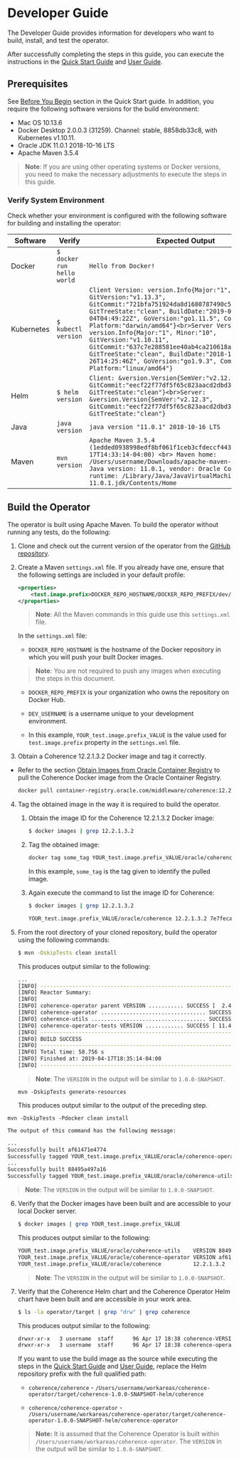 # Developer Guide

<script>
  window.location.href = "https://docs.coherence.community/coherence-operator/docs/latest/docs/metrics/040_dashboards";
</script>


The Developer Guide provides information for developers who want to build, install, and test the operator.

After successfully completing the steps in this guide, you can execute the instructions in the [Quick Start Guide](quickstart.md) and [User Guide](user-guide.md).

## Prerequisites

See [Before You Begin](quickstart.md#before-you-begin) section in the Quick Start guide. In addition, you require the following software versions for the build environment:

* Mac OS 10.13.6
* Docker Desktop 2.0.0.3 (31259).  Channel: stable, 8858db33c8, with Kubernetes
  v1.10.11.
* Oracle JDK 11.0.1 2018-10-16 LTS
* Apache Maven 3.5.4

> **Note**: If you are using other operating systems or Docker versions, you need to make the necessary adjustments to execute the steps in this guide.

### Verify System Environment

Check whether your environment is configured with the following software for building and installing the operator:

| Software | Verify                          | Expected Output      |
| ---------| --------------------------------|---------------------|
| Docker   | `$ docker run hello world`  | `Hello from Docker!`|
| Kubernetes | `$ kubectl version`       | `Client Version: version.Info{Major:"1", Minor:"13", GitVersion:"v1.13.3", GitCommit:"721bfa751924da8d1680787490c54b9179b1fed0", GitTreeState:"clean", BuildDate:"2019-02-04T04:49:22Z", GoVersion:"go1.11.5", Compiler:"gc", Platform:"darwin/amd64"}<br>Server Version: version.Info{Major:"1", Minor:"10", GitVersion:"v1.10.11", GitCommit:"637c7e288581ee40ab4ca210618a89a555b6e7e9", GitTreeState:"clean", BuildDate:"2018-11-26T14:25:46Z", GoVersion:"go1.9.3", Compiler:"gc", Platform:"linux/amd64"}` |
| Helm | `$ helm version`               | `Client: &version.Version{SemVer:"v2.12.3", GitCommit:"eecf22f77df5f65c823aacd2dbd30ae6c65f186e", GitTreeState:"clean"}<br>Server: &version.Version{SemVer:"v2.12.3", GitCommit:"eecf22f77df5f65c823aacd2dbd30ae6c65f186e", GitTreeState:"clean"}` |
| Java | `java version`                  | `java version "11.0.1" 2018-10-16 LTS` |
| Maven | `mvn version`                   | `Apache Maven 3.5.4 (1edded0938998edf8bf061f1ceb3cfdeccf443fe; 2018-06-17T14:33:14-04:00) <br> Maven home: /Users/username/Downloads/apache-maven-3.5.4 <br> Java version: 11.0.1, vendor: Oracle Corporation, runtime: /Library/Java/JavaVirtualMachines/jdk-11.0.1.jdk/Contents/Home` |

## Build the Operator

The operator is built using Apache Maven. To build the operator without running any tests, do the following:

1. Clone and check out the current version of the operator from the [GitHub repository](https://github.com/oracle/coherence-operator).
2. Create a Maven `settings.xml` file. If you already have one, ensure that the following settings are included in your default profile:

   ```xml
   <properties>
       <test.image.prefix>DOCKER_REPO_HOSTNAME/DOCKER_REPO_PREFIX/dev/DEV_USERNAME/</test.image.prefix>
   </properties>
   ```
   >**Note**: All the Maven commands in this guide use this `settings.xml` file.

   In the `settings.xml` file:
   * `DOCKER_REPO_HOSTNAME` is the hostname of the Docker repository in which you will push your built Docker images.
   >**Note**: You are not required to
     push any images when executing the steps in this document.

   * `DOCKER_REPO_PREFIX` is your organization who owns the repository on Docker Hub.

   * `DEV_USERNAME` is a username unique to your development environment.

   * In this example, `YOUR_test.image.prefix_VALUE` is the
   value used for `test.image.prefix` property in the `settings.xml` file.

3. Obtain a Coherence 12.2.1.3.2 Docker image and tag it correctly.
  * Refer to the section [Obtain Images from Oracle Container Registry](quickstart.md) to pull the Coherence Docker image from the Oracle Container Registry.

    ```bash
    docker pull container-registry.oracle.com/middleware/coherence:12.2.1.3.2
    ```

4. Tag the obtained image in the way it is required to build the operator.  

      1. Obtain the image ID for the Coherence 12.2.1.3.2 Docker image:

         ```bash
         $ docker images | grep 12.2.1.3.2
         ```

      2. Tag the obtained image:

         ```bash
         docker tag some_tag YOUR_test.image.prefix_VALUE/oracle/coherence:12.2.1.3.2
         ```
         In this example, `some_tag` is the tag given to identify the pulled image.

      3. Again execute the command to list the image ID for Coherence:

         ```bash
         $ docker images | grep 12.2.1.3.2

         YOUR_test.image.prefix_VALUE/oracle/coherence 12.2.1.3.2 7e7feca04384 2 months ago 547MB
         ```
5. From the root directory of your cloned repository, build the operator using the following commands:

   ```bash
   $ mvn -DskipTests clean install
   ```

   This produces output similar to the following:

   ```bash
   ...
   [INFO] ------------------------------------------------------------------------
   [INFO] Reactor Summary:
   [INFO]
   [INFO] coherence-operator parent VERSION ........... SUCCESS [  2.487 s]
   [INFO] coherence-operator ................................. SUCCESS [ 21.651 s]
   [INFO] coherence-utils .................................... SUCCESS [ 22.868 s]
   [INFO] coherence-operator-tests VERSION ............ SUCCESS [ 11.468 s]
   [INFO] ------------------------------------------------------------------------
   [INFO] BUILD SUCCESS
   [INFO] ------------------------------------------------------------------------
   [INFO] Total time: 58.756 s
   [INFO] Finished at: 2019-04-17T18:35:14-04:00
   [INFO] ------------------------------------------------------------------------
   ```

   >**Note**: The `VERSION` in the output will be similar to `1.0.0-SNAPSHOT`.

   `mvn -DskipTests generate-resources`

   This produces output similar to the output of the preceding step.

  `mvn -DskipTests -Pdocker clean install`

    The output of this command has the following message:
   ```bash
   ...
   Successfully built af61471e4774
   Successfully tagged YOUR_test.image.prefix_VALUE/oracle/coherence-operator:VERSION
   ...
   Successfully built 88495a497a16
   Successfully tagged YOUR_test.image.prefix_VALUE/oracle/coherence-utils:VERSION
   ```

   >**Note**: The `VERSION` in the output will be similar to `1.0.0-SNAPSHOT`.

6. Verify that the Docker images have been built and are accessible to your
   local Docker server.

   ```bash
   $ docker images | grep YOUR_test.image.prefix_VALUE
   ```

   This produces output similar to the following:

   ```bash
   YOUR_test.image.prefix_VALUE/oracle/coherence-utils    VERSION 88495a497a16 14 minutes ago 124MB
   YOUR_test.image.prefix_VALUE/oracle/coherence-operator VERSION af61471e4774 14 minutes ago 537MB
   YOUR_test.image.prefix_VALUE/oracle/coherence          12.2.1.3.2       7e7feca04384 2 months ago 547MB
   ```

   >**Note**: The `VERSION` in the output will be similar to `1.0.0-SNAPSHOT`.

7. Verify that the Coherence Helm chart and the Coherence Operator Helm chart have been built and are accessible in your work area.

   ```bash
   $ ls -la operator/target | grep "drw" | grep coherence
   ```

   This produces output similar to the following:

   ```bash
   drwxr-xr-x   3 username  staff      96 Apr 17 18:38 coherence-VERSION-helm
   drwxr-xr-x   3 username  staff      96 Apr 17 18:38 coherence-operator-VERSION-helm
   ```
   If you want to use the build image as the source while executing the steps in the [Quick Start Guide](quickstart.md) and [User Guide](user-guide.md), replace the Helm repository prefix with the full qualified path:

   * `coherence/coherence` - `/Users/username/workareas/coherence-operator/target/coherence-1.0.0-SNAPSHOT-helm/coherence`

   * `coherence/coherence-operator` - `/Users/username/workareas/coherence-operator/target/coherence-operator-1.0.0-SNAPSHOT-helm/coherence-operator`

   > **Note:** It is assumed that the Coherence Operator is built within `/Users/username/workareas/coherence-operator`. The `VERSION` in the output will be similar to `1.0.0-SNAPSHOT`.
